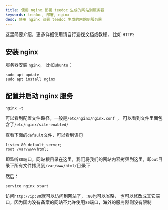 ```yaml
---
title: 使用 nginx 部署 teedoc 生成的网站到服务器
keywords: teedoc, 部署, nginx
desc: 使用 nginx 部署 teedoc 生成的网站到服务器
---
```



这里简要介绍，更多详细使用请自行查找文档或教程， 比如 `HTTPS`

## 安装 nginx

服务器安装 `nginx`， 比如`ubuntu`：
```
sudo apt update
sudo apt install nginx
```

## 配置并启动 nginx 服务

```
nginx -t
```
可以看到配置文件路径，一般是`/etc/nginx/nginx.conf `， 可以看到文件里面包含了`/etc/nginx/site-enabled/`

查看下面的`default`文件，可以看到语句
```
listen 80 default_server;
root /var/www/html;
```
即监听`80`端口，网站根目录在这里，我们将我们的网站内容拷贝到这里，即`out`目录下所有文件拷贝到`/var/www/html/`目录下

然后：
```
service nginx start
```

访问`http://ip:80`就可以访问到网站了，`:80`也可以省略， 也可以修改成其它端口，因为国内没有备案的网站不允许使用`80`端口，海外的服务器则没有限制

